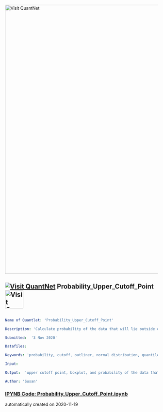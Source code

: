 [<img src="https://github.com/QuantLet/Styleguide-and-FAQ/blob/master/pictures/banner.png" width="888" alt="Visit QuantNet">](http://quantlet.de/)

## [<img src="https://github.com/QuantLet/Styleguide-and-FAQ/blob/master/pictures/qloqo.png" alt="Visit QuantNet">](http://quantlet.de/) **Probability_Upper_Cutoff_Point** [<img src="https://github.com/QuantLet/Styleguide-and-FAQ/blob/master/pictures/QN2.png" width="60" alt="Visit QuantNet 2.0">](http://quantlet.de/)

```yaml

Name of Quantlet: 'Probability_Upper_Cutoff_Point'

Description: 'Calculate probability of the data that will lie outside of the upper cutoff point'

Submitted:  '3 Nov 2020'

Datafiles: 

Keywords: 'probability, cutoff, outliner, normal distribution, quantile'

Input:

Output:  'upper cutoff point, boxplot, and probability of the data that lies outside upper cutoff point'

Author: 'Susan'

```

### [IPYNB Code: Probability_Upper_Cutoff_Point.ipynb](Probability_Upper_Cutoff_Point.ipynb)


automatically created on 2020-11-19